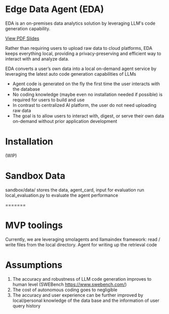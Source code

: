 # Edge Data Agent (EDA)
EDA is an on-premises data analytics solution by leveraging LLM's code generation capability.

[View PDF Slides](https://drive.google.com/file/d/1T6lkWaYl0h4SdZoKudRBnUrloUD7MUEf/view?usp=sharing)

Rather than requiring users to upload raw data to cloud platforms, EDA keeps everything local, providing a privacy-preserving and efficient way to interact with and analyze data.

EDA converts a user’s own data into a local on-demand agent service by leveraging the latest auto code generation capabilities of LLMs
- Agent code is generated on the fly the first time the user interacts with the database
- No coding knowledge (maybe even no installation needed if possible) is required for users to build and use
- In contrast to centralized AI platform, the user do not need uploading raw data
- The goal is to allow users to interact with, digest, or serve their own data on-demand without prior application development

# Installation
(WIP)

# Sandbox Data
sandbox/data/ stores the data, agent_card, input for evaluation
run local_evaluation.py to evaluate the agent performance

=======
# MVP toolings
Currently, we are leveraging smolagents and llamaindex framework: read / write files from the local directory. Agent for writing up the retrieval code


# Assumptions
1. The accuracy and robustness of LLM code generation improves to human level (SWEBench https://www.swebench.com/)
2. The cost of autonomous coding goes to negligible
3. The accuracy and user experience can be further improved by local/personal knowledge of the data base and the information of user query history